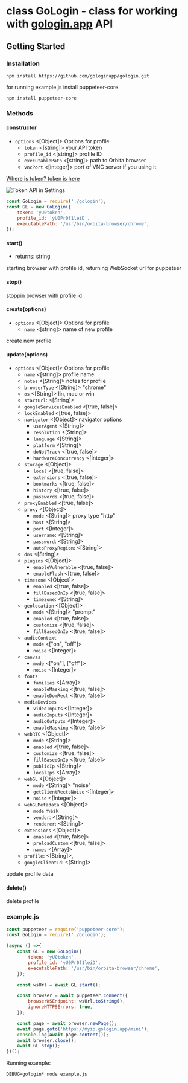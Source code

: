 # class GoLogin - class for working with <a href="https://gologin.app" target="_blank">gologin.app</a> API

## Getting Started

### Installation

`npm install https://github.com/gologinapp/gologin.git`

for running example.js install puppeteer-core

`npm install puppeteer-core`

### Methods

#### constructor

- `options` <[Object]> Options for profile
	- `token` <[string]> your API <a href="https://gologin.app/#/personalArea/TokenApi" target="_blank">token</a>
	- `profile_id` <[string]> profile ID
	- `executablePath` <[string]> path to Orbita browser
	- `vncPort` <[integer]> port of VNC server if you using it

<a  href="https://gologin.app" target="_blank">Where is token? token is here</a>

![Token API in Settings](https://user-images.githubusercontent.com/62306291/78453427-53220100-769a-11ea-9465-0aae3ae602b7.jpg)

```js
const GoLogin = require('./gologin');
const GL = new GoLogin({
    token: 'yU0token',
    profile_id: 'yU0Pr0f1leiD',
    executablePath: '/usr/bin/orbita-browser/chrome',
});
```



#### start()  

- returns: string 

starting browser with profile id, returning WebSocket url for puppeteer

#### stop()  

stoppin browser with profile id

#### create(options)  

- `options` <[Object]> Options for profile
	- `name` <[string]> name of new profile

create new profile

#### update(options)  

- `options` <[Object]> Options for profile
	- `name` <[string]> profile name
  - `notes` <[String]> notes for profile
  - `browserType` <[String]> "chrome"
  - `os` <[String]> lin, mac or win
  - `startUrl`: <[String]>
  - `googleServicesEnabled` <[true, false]>
  - `lockEnabled` <[true, false]>
  - `navigator` <[Object]> navigator options
    - `userAgent` <[String]>
    - `resolution` <[String]>
    - `language` <[String]>
    - `platform` <[String]>
    - `doNotTrack` <[true, false]>
    - `hardwareConcurrency` <[Integer]>
  - `storage` <[Object]>
    - `local` <[true, false]>
    - `extensions` <[true, false]>
    - `bookmarks` <[true, false]>
    - `history` <[true, false]>
    - `passwords` <[true, false]>
  - `proxyEnabled` <[true, false]> 
  - `proxy` <[Object]>
    - `mode` <[String]> proxy type "http"
    - `host` <[String]>
    - `port` <[Integer]>
    - `username`: <[String]>
    - `password`: <[String]>
    - `autoProxyRegion`: <[String]>
  - `dns` <[String]>
  - `plugins` <[Object]>
    - `enableVulnerable`  <[true, false]>
    - `enableFlash`  <[true, false]>
  - `timezone` <[Object]>
    - `enabled`   <[true, false]>
    - `fillBasedOnIp`   <[true, false]>
    - `timezone`: <[String]>
  - `geolocation` <[Object]>
    - `mode` <[String]> "prompt"
    - `enabled` <[true, false]>
    - `customize` <[true, false]>
    - `fillBasedOnIp`  <[true, false]>
  - `audioContext`
    - `mode`   <["on", "off"]>
    - `noise` <[Integer]>
  - `canvas`
    - `mode` <["on"], ["off"]>
    - `noise` <[Integer]>
  - `fonts`
    - `families` <[Array]>
    - `enableMasking` <[true, false]>
    - `enableDomRect` <[true, false]>
  - `mediaDevices`
    - `videoInputs` <[Integer]>
    - `audioInputs` <[Integer]>
    - `audioOutputs` <[Integer]>
    - `enableMasking` <[true, false]>
  - `webRTC` <[Object]>
     - `mode` <[String]>
     - `enabled` <[true, false]>
     - `customize` <[true, false]>
     - `fillBasedOnIp` <[true, false]>
     - `publicIp` <[String]>
     - `localIps` <[Array]>
  - `webGL` <[Object]>
     - `mode` <[String]> "noise"
     - `getClientRectsNoise` <[Integer]>
     - `noise` <[Integer]>
  - `webGLMetadata` <[Object]>
    - `mode` <String> mask
    - `vendor`: <[String]>
    - `renderer`: <[String]>
  - `extensions` <[Object]>
    - `enabled` <[true, false]>
    - `preloadCustom` <[true, false]>
    - `names` <[Array]>
  - `profile`: <[String]>,
  - `googleClientId`: <[String]>

update profile data

#### delete()  

delete profile


### example.js 

```js
const puppeteer = require('puppeteer-core');
const GoLogin = require('./gologin');

(async () =>{
    const GL = new GoLogin({
        token: 'yU0token',
        profile_id: 'yU0Pr0f1leiD',
        executablePath: '/usr/bin/orbita-browser/chrome',
    });

    const wsUrl = await GL.start(); 

    const browser = await puppeteer.connect({
        browserWSEndpoint: wsUrl.toString(), 
        ignoreHTTPSErrors: true,
    });

    const page = await browser.newPage();
    await page.goto('https://myip.gologin.app/mini');   
    console.log(await page.content());
    await browser.close();
    await GL.stop();
})();
```

Running example:

`DEBUG=gologin* node example.js`

